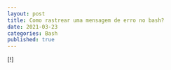 ```yaml
---
layout: post
title: Como rastrear uma mensagem de erro no bash?
date: 2021-03-23
categories: Bash
published: true
---
```


[!]
